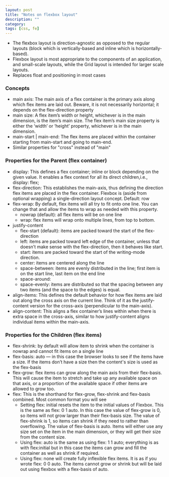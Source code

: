 ```yaml
---
layout: post
title: "Notes on flexbox layout" 
description: ""
category: 
tags: [css, fe]
--- 
```


* The flexbox layout is direction-agnostic as opposed to the regular layouts (block which is vertically-based and inline which is horizontally-based).
* Flexbox layout is most appropriate to the components of an application, and small-scale layouts, while the Grid layout is intended for larger scale layouts. 
* Replaces float and positioning in most cases

### Concepts
* main axis: The main axis of a flex container is the primary axis along which flex items are laid out. Beware, it is not necessarily horizontal; it depends on the flex-direction property
* main size: A flex item’s width or height, whichever is in the main dimension, is the item’s main size. The flex item’s main size property is either the ‘width’ or ‘height’ property, whichever is in the main dimension.
* main-start | main-end: The flex items are placed within the container starting from main-start and going to main-end.
* Similar properties for "cross" instead of "main"  

### Properties for the Parent (flex container)
* display: This defines a flex container; inline or block depending on the given value. It enables a flex context for all its direct children,i.e., display: flex;
* flex-direction: This establishes the main-axis, thus defining the direction flex items are placed in the flex container. Flexbox is (aside from optional wrapping) a single-direction layout concept. Default: row 
* flex-wrap: By default, flex items will all try to fit onto one line. You can change that and allow the items to wrap as needed with this property. 
  * nowrap (default): all flex items will be on one line 
  * wrap: flex items will wrap onto multiple lines, from top to bottom.
* justify-content
  * flex-start (default): items are packed toward the start of the flex-direction
  * left: items are packed toward left edge of the container, unless that doesn’t make sense with the flex-direction, then it behaves like start.
  * start: items are packed toward the start of the writing-mode direction.
  * center: items are centered along the line
  * space-between: items are evenly distributed in the line; first item is on the start line, last item on the end line
  * space-around: 
  * space-evenly: items are distributed so that the spacing between any two items (and the space to the edges) is equal.
* align-items: This defines the default behavior for how flex items are laid out along the cross axis on the current line. Think of it as the justify-content version for the cross-axis (perpendicular to the main-axis).
* align-content: This aligns a flex container’s lines within when there is extra space in the cross-axis, similar to how justify-content aligns individual items within the main-axis.

### Properties for the Children (flex items)
* flex-shrink: by default will allow item to shrink when the container is nowrap and cannot fit items on a single line
* flex-basis: auto — in this case the browser looks to see if the items have a size. If the items don’t have a size then the content's size is used as the flex-basis
* flex-grow: flex items can grow along the main axis from their flex-basis. This will cause the item to stretch and take up any available space on that axis, or a proportion of the available space if other items are allowed to grow too.
* flex: This is the shorthand for flex-grow, flex-shrink and flex-basis combined. Most common format you will see
  * Setting flex: initial resets the item to the initial values of Flexbox. This is the same as flex: 0 1 auto. In this case the value of flex-grow is 0, so items will not grow larger than their flex-basis size. The value of flex-shrink is 1, so items can shrink if they need to rather than overflowing. The value of flex-basis is auto. Items will either use any size set on the item in the main dimension, or they will get their size from the content size.
  * Using flex: auto is the same as using flex: 1 1 auto; everything is as with flex:initial but in this case the items can grow and fill the container as well as shrink if required. 
  * Using flex: none will create fully inflexible flex items. It is as if you wrote flex: 0 0 auto. The items cannot grow or shrink but will be laid out using flexbox with a flex-basis of auto.



